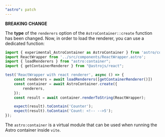 ```yaml
---
"astro": patch
---
```


**BREAKING CHANGE** 

The **type** of the `renderers` option of the `AstroContainer::create` function has been changed. Now, in order to load the renderer, you can use a dedicated function:

```js
import { experimental_AstroContainer as AstroContainer } from 'astro/container';
import ReactWrapper from '../src/components/ReactWrapper.astro';
import { loadRenderers } from "astro:container";
import { getContainerRenderer } from "@astrojs/react";

test('ReactWrapper with react renderer', async () => {
	const renderers = await loadRenderers([getContainerRenderer()])
	const container = await AstroContainer.create({
		renderers,
	});
	const result = await container.renderToString(ReactWrapper);

	expect(result).toContain('Counter');
	expect(result).toContain('Count: <!-- -->5');
});
```

The `astro:container` is a virtual module that can be used when running the Astro container inside `vite`.
